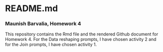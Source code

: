 README.md
================

### Maunish Barvalia, Homework 4

This repository contains the Rmd file and the rendered Github document for Homework 4. For the Data reshaping prompts, I have chosen activity 2 and for the Join prompts, I have chosen activity 1.
